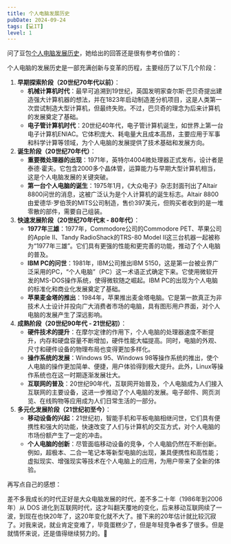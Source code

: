 ```yaml
---
title: 个人电脑发展历史
pubDate: 2024-09-24
tags: [💻IT]
level: 1
---
```


问了豆包[个人电脑发展历史]，她给出的回答还是很有参考价值的：

个人电脑的发展历史是一部充满创新与变革的历程，主要经历了以下几个阶段：

1. **早期探索阶段（20世纪70年代以前）**：
   - **机械计算机时代**：最早可追溯到19世纪，英国发明家查尔斯·巴贝奇提出建造强大计算机器的想法，并在1823年启动制造差分机项目，这是人类第一次尝试制造大型计算机，但最终失败。不过，巴贝奇的理念为后来计算机的发展奠定了基础。
   - **电子管计算机时代**：20世纪40年代，电子管计算机诞生，如世界上第一台电子计算机ENIAC。它体积庞大、耗电量大且成本高昂，主要应用于军事和科学计算等领域，为个人电脑的发展提供了技术基础和发展方向。
2. **诞生阶段（20世纪70年代）**：
   - **重要微处理器的出现**：1971年，英特尔4004微处理器正式发布，设计者是泰德·霍夫。它包含2000多个晶体管，运算能力与早期大型计算机相当，这是个人电脑发展的关键突破。
   - **第一台个人电脑的诞生**：1975年1月，《大众电子》杂志封面刊出了Altair 8800问世的消息，这被广泛认为是个人计算机的诞生标志。Altair 8800由爱德华·罗伯茨的MITS公司制造，售价397美元，但购买者收到的是一堆零散的部件，需要自己组装。
3. **快速发展阶段（20世纪70年代末 - 80年代）**：
   - **1977年三雄**：1977年，Commodore公司的Commodore PET、苹果公司的Apple II、Tandy RadioShack的TRS-80 Model II这三台机器一起被称为“1977年三雄”。它们具有更强的性能和更完善的功能，推动了个人电脑的普及。
   - **IBM PC的问世**：1981年，IBM公司推出IBM 5150，这是第一台被业界广泛采用的PC，“个人电脑”（PC）这一术语正式确定下来。它使用微软开发的MS-DOS操作系统，使得微软随之崛起。IBM PC的出现为个人电脑的标准化和商业化发展奠定了基础。
   - **苹果麦金塔的推出**：1984年，苹果推出麦金塔电脑。它是第一款真正为非技术人士设计并投向广大消费者市场的电脑，具有图形用户界面，对个人电脑的发展产生了深远影响。
4. **成熟阶段（20世纪90年代 - 21世纪初）**：
   - **硬件技术的提升**：在摩尔定律的作用下，个人电脑的处理器速度不断提升，内存和硬盘容量不断增加，硬件性能大幅提高。同时，电脑的外观、尺寸和硬件设备的物理布局也变得更加多样化。
   - **操作系统的发展**：Windows 95、Windows 98等操作系统的推出，使个人电脑的操作更加简单、便捷，用户体验得到极大提升。此外，Linux等操作系统也在这一时期逐渐发展壮大。
   - **互联网的普及**：20世纪90年代，互联网开始普及，个人电脑成为人们接入互联网的主要设备，这进一步推动了个人电脑的发展。电子邮件、网页浏览、在线购物等应用成为人们日常生活的一部分。
5. **多元化发展阶段（21世纪初至今）**：
   - **移动设备的兴起**：21世纪初，智能手机和平板电脑相继问世，它们具有便携性和强大的功能，快速改变了人们与计算机的交互方式，对个人电脑的市场份额产生了一定的冲击。
   - **个人电脑的创新**：尽管面临移动设备的竞争，个人电脑仍然在不断创新。例如，超极本、二合一笔记本等新型电脑的出现，兼具便携性和高性能；虚拟现实、增强现实等技术在个人电脑上的应用，为用户带来了全新的体验。

再写点自己的感想：

差不多我成长的时代正好是大众电脑发展的时代，差不多二十年（1986年到2006年）从 DOS 进化到互联网时代，这才叫翻天覆地的变化，后来移动互联网续了一波，到现在也快20年了，这20年变化就不大了。接下来的20年估计就比较沉寂了。对我来说，就业肯定变难了，毕竟蛋糕少了，但是年轻竞争者多了很多。但是就情怀来说，还是值得继续努力的。💪

[个人电脑发展历史]: https://www.doubao.com/thread/w221e4f473f3544b3
